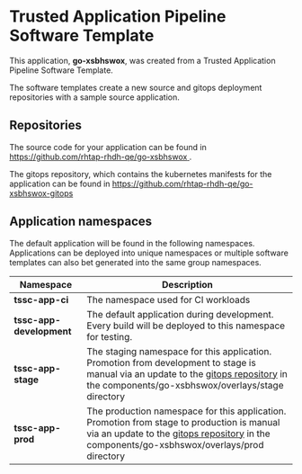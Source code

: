 # Trusted Application Pipeline Software Template

This application, **go-xsbhswox**, was created from a Trusted Application Pipeline Software Template.

The software templates create a new source and gitops deployment repositories with a sample source application. 

## Repositories

The source code for your application can be found in [https://github.com/rhtap-rhdh-qe/go-xsbhswox ](https://github.com/rhtap-rhdh-qe/go-xsbhswox ).
 
The gitops repository, which contains the kubernetes manifests for the application can be found in 
[https://github.com/rhtap-rhdh-qe/go-xsbhswox-gitops ](https://github.com/rhtap-rhdh-qe/go-xsbhswox-gitops ) 

## Application namespaces 

The default application will be found in the following namespaces. Applications can be deployed into unique namespaces or multiple software templates can also bet generated into the same group namespaces.  

|  Namespace   |  Description   |  
| -------- | -------- |
| **tssc-app-ci** | The namespace used for CI workloads |
| **tssc-app-development** | The default application during development. Every build will be deployed to this namespace for testing. |
| **tssc-app-stage** | The staging namespace for this application. Promotion from development to stage is manual via an update to the [gitops repository](https://github.com/rhtap-rhdh-qe/go-xsbhswox-gitops ) in the components/go-xsbhswox/overlays/stage directory |
| **tssc-app-prod** | The production namespace for this application. Promotion from stage to production is manual via an update to the [gitops repository](https://github.com/rhtap-rhdh-qe/go-xsbhswox-gitops ) in the components/go-xsbhswox/overlays/prod directory |